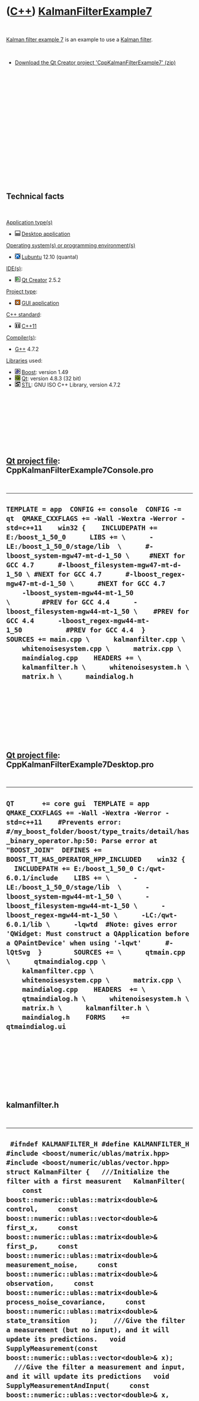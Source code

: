 



 

 

 

 

 

([C++](Cpp.htm)) [KalmanFilterExample7](CppKalmanFilterExample7.htm)
====================================================================

 

[Kalman filter example 7](CppKalmanFilterExample7.htm) is an example to
use a [Kalman filter](CppKalmanFilter.htm).

 

-   [Download the Qt Creator project
    'CppKalmanFilterExample7' (zip)](CppKalmanFilterExample7.zip)

 

 

 

 

 

 

 

 

 

 

Technical facts
---------------

 

[Application type(s)](CppApplication.htm)

-   ![Desktop](PicDesktop.png) [Desktop
    application](CppDesktopApplication.htm)

[Operating system(s) or programming environment(s)](CppOs.htm)

-   ![Lubuntu](PicLubuntu.png) [Lubuntu](CppLubuntu.htm) 12.10 (quantal)

[IDE(s)](CppIde.htm):

-   ![Qt Creator](PicQtCreator.png) [Qt Creator](CppQtCreator.htm) 2.5.2

[Project type](CppQtProjectType.htm):

-   ![GUI](PicGui.png) [GUI application](CppGuiApplication.htm)

[C++ standard](CppStandard.htm):

-   ![C++11](PicCpp11.png) [C++11](Cpp11.htm)

[Compiler(s)](CppCompiler.htm):

-   [G++](CppGpp.htm) 4.7.2

[Libraries](CppLibrary.htm) used:

-   ![Boost](PicBoost.png) [Boost](CppBoost.htm): version 1.49
-   ![Qt](PicQt.png) [Qt](CppQt.htm): version 4.8.3 (32 bit)
-   ![STL](PicStl.png) [STL](CppStl.htm): GNU ISO C++ Library, version
    4.7.2

 

 

 

 

 

[Qt project file](CppQtProjectFile.htm): CppKalmanFilterExample7Console.pro
---------------------------------------------------------------------------

 

  -------------------------------------------------------------------------------------------------------------------------------------------------------------------------------------------------------------------------------------------------------------------------------------------------------------------------------------------------------------------------------------------------------------------------------------------------------------------------------------------------------------------------------------------------------------------------------------------------------------------------------------------------------------------------------------------------------------------------------------------------------------------------------------------------------------------
  ` TEMPLATE = app  CONFIG += console  CONFIG -= qt  QMAKE_CXXFLAGS += -Wall -Wextra -Werror -std=c++11    win32 {    INCLUDEPATH += E:/boost_1_50_0      LIBS += \      -LE:/boost_1_50_0/stage/lib  \      #-lboost_system-mgw47-mt-d-1_50 \     #NEXT for GCC 4.7      #-lboost_filesystem-mgw47-mt-d-1_50 \ #NEXT for GCC 4.7      #-lboost_regex-mgw47-mt-d-1_50 \      #NEXT for GCC 4.7      -lboost_system-mgw44-mt-1_50 \        #PREV for GCC 4.4      -lboost_filesystem-mgw44-mt-1_50 \    #PREV for GCC 4.4      -lboost_regex-mgw44-mt-1_50           #PREV for GCC 4.4  }      SOURCES += main.cpp \      kalmanfilter.cpp \      whitenoisesystem.cpp \      matrix.cpp \      maindialog.cpp    HEADERS += \      kalmanfilter.h \      whitenoisesystem.h \      matrix.h \      maindialog.h   `
  -------------------------------------------------------------------------------------------------------------------------------------------------------------------------------------------------------------------------------------------------------------------------------------------------------------------------------------------------------------------------------------------------------------------------------------------------------------------------------------------------------------------------------------------------------------------------------------------------------------------------------------------------------------------------------------------------------------------------------------------------------------------------------------------------------------------

 

 

 

 

 

[Qt project file](CppQtProjectFile.htm): CppKalmanFilterExample7Desktop.pro
---------------------------------------------------------------------------

 

  -----------------------------------------------------------------------------------------------------------------------------------------------------------------------------------------------------------------------------------------------------------------------------------------------------------------------------------------------------------------------------------------------------------------------------------------------------------------------------------------------------------------------------------------------------------------------------------------------------------------------------------------------------------------------------------------------------------------------------------------------------------------------------------------------------------------------------------------------------------------------------------------------------------------------------------------------------------------------------------
  ` QT       += core gui  TEMPLATE = app  QMAKE_CXXFLAGS += -Wall -Wextra -Werror -std=c++11    #Prevents error:  #/my_boost_folder/boost/type_traits/detail/has_binary_operator.hp:50: Parse error at "BOOST_JOIN"  DEFINES += BOOST_TT_HAS_OPERATOR_HPP_INCLUDED    win32 {    INCLUDEPATH += E:/boost_1_50_0 C:/qwt-6.0.1/include    LIBS += \      -LE:/boost_1_50_0/stage/lib  \      -lboost_system-mgw44-mt-1_50 \      -lboost_filesystem-mgw44-mt-1_50 \      -lboost_regex-mgw44-mt-1_50 \      -LC:/qwt-6.0.1/lib \      -lqwtd  #Note: gives error 'QWidget: Must construct a QApplication before a QPaintDevice' when using '-lqwt'      #-lQtSvg  }        SOURCES += \      qtmain.cpp \      qtmaindialog.cpp \      kalmanfilter.cpp \      whitenoisesystem.cpp \      matrix.cpp \      maindialog.cpp    HEADERS  += \      qtmaindialog.h \      whitenoisesystem.h \      matrix.h \      kalmanfilter.h \      maindialog.h    FORMS    += qtmaindialog.ui `
  -----------------------------------------------------------------------------------------------------------------------------------------------------------------------------------------------------------------------------------------------------------------------------------------------------------------------------------------------------------------------------------------------------------------------------------------------------------------------------------------------------------------------------------------------------------------------------------------------------------------------------------------------------------------------------------------------------------------------------------------------------------------------------------------------------------------------------------------------------------------------------------------------------------------------------------------------------------------------------------

 

 

 

 

 

kalmanfilter.h
--------------

 

  -------------------------------------------------------------------------------------------------------------------------------------------------------------------------------------------------------------------------------------------------------------------------------------------------------------------------------------------------------------------------------------------------------------------------------------------------------------------------------------------------------------------------------------------------------------------------------------------------------------------------------------------------------------------------------------------------------------------------------------------------------------------------------------------------------------------------------------------------------------------------------------------------------------------------------------------------------------------------------------------------------------------------------------------------------------------------------------------------------------------------------------------------------------------------------------------------------------------------------------------------------------------------------------------------------------------------------------------------------------------------------------------------------------------------------------------------------------------------------------------------------------------------------------------------------------------------------------------------------------------------------------------------------------------------------------------------------------------------------------------------------------------------------------------------------------------------------------------------------------------------------------------------------------------------------------------------------------------------------------------------------------------------------------------------------------------------------------------------------------------------------------------------
  ` #ifndef KALMANFILTER_H #define KALMANFILTER_H  #include <boost/numeric/ublas/matrix.hpp> #include <boost/numeric/ublas/vector.hpp>  struct KalmanFilter {   ///Initialize the filter with a first measurent   KalmanFilter(     const boost::numeric::ublas::matrix<double>& control,     const boost::numeric::ublas::vector<double>& first_x,     const boost::numeric::ublas::matrix<double>& first_p,     const boost::numeric::ublas::matrix<double>& measurement_noise,     const boost::numeric::ublas::matrix<double>& observation,     const boost::numeric::ublas::matrix<double>& process_noise_covariance,     const boost::numeric::ublas::matrix<double>& state_transition     );    ///Give the filter a measurement (but no input), and it will update its predictions.   void SupplyMeasurement(const boost::numeric::ublas::vector<double>& x);    ///Give the filter a measurement and input, and it will update its predictions   void SupplyMeasurementAndInput(     const boost::numeric::ublas::vector<double>& x,     const boost::numeric::ublas::vector<double>& input);    ///Let the filter predict   const boost::numeric::ublas::vector<double>& Predict() const { return m_x; }    ///Let the filter predict   const boost::numeric::ublas::matrix<double>& PredictCovariance() const { return m_p; }    private:   //B: control matrix: the effect of inputs on the current states   const boost::numeric::ublas::matrix<double> m_control;    //R: Estimated measurement noise: How to estimate this?   const boost::numeric::ublas::matrix<double> m_measurement_noise;    //H   const boost::numeric::ublas::matrix<double> m_observation;    ///The (current prediction of the) covariance   boost::numeric::ublas::matrix<double> m_p;    //Q: Process noise covariance: How to estimate this?   const boost::numeric::ublas::matrix<double> m_process_noise_covariance;    //F: state transition matrix   const boost::numeric::ublas::matrix<double> m_state_transition;    ///The (current prediction of the) measurement   boost::numeric::ublas::vector<double> m_x;  };  #endif // KALMANFILTER_H`
  -------------------------------------------------------------------------------------------------------------------------------------------------------------------------------------------------------------------------------------------------------------------------------------------------------------------------------------------------------------------------------------------------------------------------------------------------------------------------------------------------------------------------------------------------------------------------------------------------------------------------------------------------------------------------------------------------------------------------------------------------------------------------------------------------------------------------------------------------------------------------------------------------------------------------------------------------------------------------------------------------------------------------------------------------------------------------------------------------------------------------------------------------------------------------------------------------------------------------------------------------------------------------------------------------------------------------------------------------------------------------------------------------------------------------------------------------------------------------------------------------------------------------------------------------------------------------------------------------------------------------------------------------------------------------------------------------------------------------------------------------------------------------------------------------------------------------------------------------------------------------------------------------------------------------------------------------------------------------------------------------------------------------------------------------------------------------------------------------------------------------------------------------

 

 

 

 

 

kalmanfilter.cpp
----------------

 

  -------------------------------------------------------------------------------------------------------------------------------------------------------------------------------------------------------------------------------------------------------------------------------------------------------------------------------------------------------------------------------------------------------------------------------------------------------------------------------------------------------------------------------------------------------------------------------------------------------------------------------------------------------------------------------------------------------------------------------------------------------------------------------------------------------------------------------------------------------------------------------------------------------------------------------------------------------------------------------------------------------------------------------------------------------------------------------------------------------------------------------------------------------------------------------------------------------------------------------------------------------------------------------------------------------------------------------------------------------------------------------------------------------------------------------------------------------------------------------------------------------------------------------------------------------------------------------------------------------------------------------------------------------------------------------------------------------------------------------------------------------------------------------------------------------------------------------------------------------------------------------------------------------------------------------------------------------------------------------------------------------------------------------------------------------------------------------------------------------------------------------------------------------------------------------------------------------------------------------------------------------------------------------------------------------------------------------------------------------------------------------------------------------------------------------------------------------------------------------------------------------------------------------------------------------------------------------------------------------------------------------------------------------------------------------------------------------------------------------------------------------------------------------------------------------------------------------------------------------------------------------------------------------------------------------------------------------------------------------------------------------------------------------------------------------------------------------------------------------------------------------------------------------------------------------------------------------------------------------------------------------------------------------------------------------------------------------------------------------------------------------------------------------------------------------------------------------------------------------------------------------------------------------------------------------------------------------------------------------------------------------------------------------------------------------------------------------------------------------------------------------------------------------------------------------------------------------------------------------------------------------------------------------------------------------------------------------------------------------------------------------------------------------------------------------------
  ` #ifdef _WIN32 #undef __STRICT_ANSI__ #endif  #include "kalmanfilter.h" #include "matrix.h"  KalmanFilter::KalmanFilter(   const boost::numeric::ublas::matrix<double>& control,   const boost::numeric::ublas::vector<double>& first_x,   const boost::numeric::ublas::matrix<double>& first_p,   const boost::numeric::ublas::matrix<double>& measurement_noise,   const boost::numeric::ublas::matrix<double>& observation,   const boost::numeric::ublas::matrix<double>& process_noise_covariance,   const boost::numeric::ublas::matrix<double>& state_transition)   : m_control(control),     m_measurement_noise(measurement_noise),     m_observation(observation),     m_p(first_p),     m_process_noise_covariance(process_noise_covariance),     m_state_transition(state_transition),     m_x(first_x) {   #ifndef NDEBUG   //Check for correct dimensionality   const auto sz = m_x.size();   assert(m_control.size1() == sz);   assert(m_control.size2() == sz);   assert(m_measurement_noise.size1() == sz);   assert(m_measurement_noise.size2() == sz);   assert(m_observation.size1() == sz);   assert(m_observation.size2() == sz);   assert(m_p.size1() == sz);   assert(m_p.size2() == sz);   assert(m_process_noise_covariance.size1() == sz);   assert(m_process_noise_covariance.size2() == sz);   assert(m_state_transition.size1() == sz);   assert(m_state_transition.size2() == sz);   assert(m_x.size() == sz);   #endif }  void KalmanFilter::SupplyMeasurement(   const boost::numeric::ublas::vector<double>& x) {   const boost::numeric::ublas::vector<double> input     = boost::numeric::ublas::vector<double>(x.size(),0.0);   return SupplyMeasurementAndInput(x,input); }  void KalmanFilter::SupplyMeasurementAndInput(   const boost::numeric::ublas::vector<double>& x,   const boost::numeric::ublas::vector<double>& input) {   using boost::numeric::ublas::identity_matrix;   using boost::numeric::ublas::matrix;   using boost::numeric::ublas::prod;   using boost::numeric::ublas::trans;   using boost::numeric::ublas::vector;   ///Debug statements to keep code below clean   /// 2/7) Covariance prediction   assert(m_state_transition.size2() == m_p.size1());   assert( prod(m_state_transition,m_p).size2()     ==  trans(m_state_transition).size1() );   assert(matrix<double>(prod(       matrix<double>(prod(m_state_transition,m_p)),       trans(m_state_transition))).size1()     == m_process_noise_covariance.size1());   assert(matrix<double>(prod(       matrix<double>(prod(m_state_transition,m_p)),       trans(m_state_transition))).size2()     == m_process_noise_covariance.size2());    /// 1/7) State prediction   const vector<double> x_current     = prod(m_state_transition,m_x)     + prod(m_control,input);   /// 2/7) Covariance prediction   const matrix<double> p_current     = matrix<double>(       prod(         matrix<double>(prod(m_state_transition,m_p)),         trans(m_state_transition)       )     )     + m_process_noise_covariance;   /// 3/7) Innovation (y with a squiggle above it)   const vector<double> z_measured = x; //x has noise itn it   const vector<double> innovation = z_measured - prod(m_observation,x_current);   /// 4/7) Innovation covariance (S)   const matrix<double> innovation_covariance     = matrix<double>(prod(           matrix<double>(prod(m_observation,p_current)),           trans(m_observation)         ))     + m_measurement_noise;   /// 5/7) Kalman gain (K)   const matrix<double> kalman_gain     = prod(         matrix<double>(         prod(           p_current,           trans(m_observation)         )),         Matrix::Inverse(innovation_covariance)       );   /// 6/7) Update state prediction   m_x = x_current + prod(kalman_gain,innovation);   /// 7/7) Update covariance prediction   const identity_matrix<double> my_identity_matrix(kalman_gain.size1());   m_p = prod(     my_identity_matrix       - matrix<double>(prod(kalman_gain,m_observation)),     p_current   ); }`
  -------------------------------------------------------------------------------------------------------------------------------------------------------------------------------------------------------------------------------------------------------------------------------------------------------------------------------------------------------------------------------------------------------------------------------------------------------------------------------------------------------------------------------------------------------------------------------------------------------------------------------------------------------------------------------------------------------------------------------------------------------------------------------------------------------------------------------------------------------------------------------------------------------------------------------------------------------------------------------------------------------------------------------------------------------------------------------------------------------------------------------------------------------------------------------------------------------------------------------------------------------------------------------------------------------------------------------------------------------------------------------------------------------------------------------------------------------------------------------------------------------------------------------------------------------------------------------------------------------------------------------------------------------------------------------------------------------------------------------------------------------------------------------------------------------------------------------------------------------------------------------------------------------------------------------------------------------------------------------------------------------------------------------------------------------------------------------------------------------------------------------------------------------------------------------------------------------------------------------------------------------------------------------------------------------------------------------------------------------------------------------------------------------------------------------------------------------------------------------------------------------------------------------------------------------------------------------------------------------------------------------------------------------------------------------------------------------------------------------------------------------------------------------------------------------------------------------------------------------------------------------------------------------------------------------------------------------------------------------------------------------------------------------------------------------------------------------------------------------------------------------------------------------------------------------------------------------------------------------------------------------------------------------------------------------------------------------------------------------------------------------------------------------------------------------------------------------------------------------------------------------------------------------------------------------------------------------------------------------------------------------------------------------------------------------------------------------------------------------------------------------------------------------------------------------------------------------------------------------------------------------------------------------------------------------------------------------------------------------------------------------------------------------------------------------------

 

 

 

 

 

main.cpp
--------

 

  --------------------------------------------------------------------------------------------------------------------------------------------------------------------------------------------------------------------------------------------------------------------------------------------------------------------------------------------------------------------------------------------------------------------------------------------------------------------------------------------------------------------------------------------------------------------------------------------------------------------------------------------------------------------------------------------------------------------------------------------------------------------------------------------------------------------------------------------------------------------------------------------------------------------------------------------------------------------------------------------------------------------------------------------------------------------------------------------------------------------------------------------------------------------------------------------------------------------------------------------------------------------------------------------------------------------------------------------------------------------------------------------------------------------------------------------------------------------------------------------------------------------------------------------------------------------------------------------------------------------------------------------------------------------------------------------------------------------------------------------------------------------------------------------------------------------------------------------------------------------------------------------------------------------------------------------------------------------------------------------------------------------------------------------------------------------------------------------------------------------------------------------------------------------------------------------------------------------------------------------------------------------------------------------------------------------------------------------------------------------------------------------------------------------------------------------------------------------------------------------------------------------------------------------------------------------------------------------------------------------------------------------------------------------------------------------------------------------------------------------------------------------------------------------------------------------------------------------------------------------------------------------------------------------------------------------------------------------------------------------------------------------------------------------------------------------------------------------------------------------------------------------------------------------------------------------------------------------------------------------------------------------------------------------------------------------------------------------------------------------------------------------------------------------------------------------------------------------------------------------------------------------------------------------------------------------------------------------------------------------------------------------------------------------------------------------------------------------------------------------------------------------------------------------------------------------------------------------------------------------------------------------------------------------------------------------------------------------------------------------------------------------------------------------------------------------------------------------------------------------------------------------------------------------------------------------------------------------------------------------------------------------------------------------------------------------------------------------------------------------------------------------------------------------------------------------------------------------------------------------------------------------------------------
  ` #ifdef _WIN32 #undef __STRICT_ANSI__ #endif  ///Kalman filter example ///Adapted from merge from www.adrianboeing.com and http://greg.czerniak.info/guides/kalman1 ///following /// * Simon, Dan. Kalman Filtering. Embedded Systems Programming. June 2001.  #include <iostream> #include "maindialog.h" #include "matrix.h"  ///Context: ///A car that has a constant acceleration that has its position determined by GPS ///The car its speedometer is not used (as observation(1,1) is equal to 0.0), ///  and gives junk values (as x_real_noise(1) is equal to 10000000.0) int main() {   const double t = 0.1;   const double acceleration = 1.0;    //The real state vector   //[ position ]   //[ velocity ]   const boost::numeric::ublas::vector<double> init_x_real = Matrix::CreateVector( { 0.0, 0.0 } );    //Real measurement noise   //[ standard deviation of noise in position ]   [ standard deviation of noise in GPS                       ]   //[ standard deviation of noise in velocity ] = [ standard deviation of noise in defect/unused speedometer ]   const boost::numeric::ublas::vector<double> x_real_measurement_noise = Matrix::CreateVector( { 10.0, 10000000.0 } );    //Guess of the state matrix   //Position and velocity guess is way off on purpose   //[ position ]   //[ velocity ]   const boost::numeric::ublas::vector<double> x_first_guess = Matrix::CreateVector( { 100.0, 10.0 } );    //Guess of the covariances   //[ 1.0   0.0 ]   //[ 0.0   1.0 ]   const boost::numeric::ublas::matrix<double> p_first_guess = Matrix::CreateMatrix(2,2, { 1.0, 0.0, 0.0, 1.0 } );    //Effect of inputs on state   //Input = gas pedal, which gives acceleration 'a'   //[ 1.0   0.5 * t * t ]   [teleportation (not used)                 x = 0.5 * a * t * t ]   //[ 0.0   t           ] = [no effect of teleportation on velocity   v = a * t           ]   const boost::numeric::ublas::matrix<double> control = Matrix::CreateMatrix(2,2, { 1.0, 0.0, 0.5 * t * t, t } );    //Estimated measurement noise   //[ 10.0          0.0 ]   [ Estimated noise in GPS   ?                                                     ]   //[  0.0   10000000.0 ] = [ ?                        Estimated noise in speedometer (absent in this setup) ]   const boost::numeric::ublas::matrix<double> measurement_noise = Matrix::CreateMatrix(2,2, { 10.0, 0.0, 0.0, 10000000.0 } );    //Observational matrix   //[ 1.0   0.0 ]   [GPS measurement   ?                                         ]   //[ 0.0   0.0 ] = [?                 Speedometer (absent/unused in this setup) ]   const boost::numeric::ublas::matrix<double> observation = Matrix::CreateMatrix(2,2, { 1.0, 0.0, 0.0, 0.0 } );    //Real process noise   //[ 0.001 ]   [ noise in position ]   //[ 0.001 ] = [ noise in velocity ]   const boost::numeric::ublas::vector<double> real_process_noise = Matrix::CreateVector( {0.01,0.01} );    //Estimated process noise covariance   //[ 0.01   0.01 ]   //[ 0.01   0.01 ]   const boost::numeric::ublas::matrix<double> process_noise = Matrix::CreateMatrix(2,2,{0.01,0.01,0.01,0.01});    //State transition matrix, the effect of the current state on the next   //[ 1.0     t ]   [ position keeps its value             a velocity changes the position ]   //[ 0.0   1.0 ] = [ position has no effect on velocity   a velocity keeps its value      ]   const boost::numeric::ublas::matrix<double> state_transition = Matrix::CreateMatrix(2,2,{1.0,0.0,t,1.0});    const int time = 250;   const MainDialog d(     time,     acceleration,     control,     measurement_noise,     observation,     p_first_guess,     process_noise,     state_transition,     init_x_real,     real_process_noise,     x_first_guess,     x_real_measurement_noise);    //Display header   {     const boost::numeric::ublas::vector<std::string> header = d.GetHeader();     const std::size_t sz = header.size();     for (std::size_t i=0; i!=sz; ++i)     {       std::cout << header(i);       if (i != sz - 1) std::cout << ",";     }     std::cout << '\n';   }   //Display data   {     const boost::numeric::ublas::matrix<double>& data = d.GetData();     const std::size_t n_cols = 6;     assert(n_cols == d.GetHeader().size());     for (int row=0; row!=time; ++row)     {       for (std::size_t col=0; col!=n_cols; ++col)       {         std::cout << data(row,col);         if (col != 5) std::cout << ",";       }       std::cout << '\n';     }   } }`
  --------------------------------------------------------------------------------------------------------------------------------------------------------------------------------------------------------------------------------------------------------------------------------------------------------------------------------------------------------------------------------------------------------------------------------------------------------------------------------------------------------------------------------------------------------------------------------------------------------------------------------------------------------------------------------------------------------------------------------------------------------------------------------------------------------------------------------------------------------------------------------------------------------------------------------------------------------------------------------------------------------------------------------------------------------------------------------------------------------------------------------------------------------------------------------------------------------------------------------------------------------------------------------------------------------------------------------------------------------------------------------------------------------------------------------------------------------------------------------------------------------------------------------------------------------------------------------------------------------------------------------------------------------------------------------------------------------------------------------------------------------------------------------------------------------------------------------------------------------------------------------------------------------------------------------------------------------------------------------------------------------------------------------------------------------------------------------------------------------------------------------------------------------------------------------------------------------------------------------------------------------------------------------------------------------------------------------------------------------------------------------------------------------------------------------------------------------------------------------------------------------------------------------------------------------------------------------------------------------------------------------------------------------------------------------------------------------------------------------------------------------------------------------------------------------------------------------------------------------------------------------------------------------------------------------------------------------------------------------------------------------------------------------------------------------------------------------------------------------------------------------------------------------------------------------------------------------------------------------------------------------------------------------------------------------------------------------------------------------------------------------------------------------------------------------------------------------------------------------------------------------------------------------------------------------------------------------------------------------------------------------------------------------------------------------------------------------------------------------------------------------------------------------------------------------------------------------------------------------------------------------------------------------------------------------------------------------------------------------------------------------------------------------------------------------------------------------------------------------------------------------------------------------------------------------------------------------------------------------------------------------------------------------------------------------------------------------------------------------------------------------------------------------------------------------------------------------------------------------------------------------------------------------------

 

 

 

 

 

maindialog.h
------------

 

  ----------------------------------------------------------------------------------------------------------------------------------------------------------------------------------------------------------------------------------------------------------------------------------------------------------------------------------------------------------------------------------------------------------------------------------------------------------------------------------------------------------------------------------------------------------------------------------------------------------------------------------------------------------------------------------------------------------------------------------------------------------------------------------------------------------------------------------------------------------------------------------------------------------------------------------------------------------------------------------------------------------------------------------------------------------------------------------------------------------------------------------------------------------------------------------------------------------------------------------------------------------------------------------------------------------------------------------------------------------------------------------------------------------------------------------------------------------------------------------------------------------------------------------------------------------------------------------------------------------------------------------------------------------------------------------------------------------------------------------------------------------------------------------------------------------------------------------------------------------------------------------------------------------------------------------------------------------------------------------------------------------------------------------------------------------------------------------------------------------------------------------------------------------------------------------------------------------------------------------------------------------------------------------------------------------------------------------------------------------------------------------------------------------------------------------------------------------------------------------------------------------------------------------------------------------------------------------------------------------------------------------------------------------------------------------------------------------------------------------------------------------------------------------------------------------------------------------------------------------------------------------------------------------------------------------------------------------------------------------------------------------------------------------------------------------------------------------------------------------------------------------------------------------------------------------------------------
  ` #ifndef MAINDIALOG_H  #define MAINDIALOG_H    #include <boost/numeric/ublas/matrix.hpp>  #include <boost/numeric/ublas/vector.hpp>    struct MainDialog  {    MainDialog(      const int time,      const double acceleration,      const boost::numeric::ublas::matrix<double>& control,      const boost::numeric::ublas::matrix<double>& measurement_noise,      const boost::numeric::ublas::matrix<double>& observation,      const boost::numeric::ublas::matrix<double>& p_first_guess,      const boost::numeric::ublas::matrix<double>& process_noise,      const boost::numeric::ublas::matrix<double>& state_transition,      const boost::numeric::ublas::vector<double>& init_x_real,      const boost::numeric::ublas::vector<double>& real_process_noise,      const boost::numeric::ublas::vector<double>& x_first_guess,      const boost::numeric::ublas::vector<double>& x_real_measurement_noise);        ///Obtain the simulation data    const boost::numeric::ublas::matrix<double>& GetData() const { return m_data; }      ///Obtain the header text    static const boost::numeric::ublas::vector<std::string> GetHeader();      private:      ///The simulation data    const boost::numeric::ublas::matrix<double> m_data;      //Real initial state    const boost::numeric::ublas::vector<double> m_init_x_real;      //Real measurement noise    const boost::numeric::ublas::vector<double> m_x_real_measurement_noise;      //Guess of the state matrix    const boost::numeric::ublas::vector<double> m_x_first_guess;      //Guess of the covariances    const boost::numeric::ublas::matrix<double> m_p_first_guess;      //Effect of inputs on state    const boost::numeric::ublas::matrix<double> m_control;      //Estimated measurement noise    const boost::numeric::ublas::matrix<double> m_measurement_noise;      //Observational matrix    const boost::numeric::ublas::matrix<double> m_observation;      //Real process noise    const boost::numeric::ublas::vector<double> m_real_process_noise;      //Estimated process noise covariance    const boost::numeric::ublas::matrix<double> m_process_noise;      //State transition matrix, the effect of the current state on the next    const boost::numeric::ublas::matrix<double> m_state_transition;        ///Create the simulation data    static const boost::numeric::ublas::matrix<double> CreateData(      const int time,      const double acceleration,      const boost::numeric::ublas::matrix<double>& control,      const boost::numeric::ublas::matrix<double>& measurement_noise,      const boost::numeric::ublas::matrix<double>& observation,      const boost::numeric::ublas::matrix<double>& p_first_guess,      const boost::numeric::ublas::matrix<double>& process_noise,      const boost::numeric::ublas::matrix<double>& state_transition,      const boost::numeric::ublas::vector<double>& init_x_real,      const boost::numeric::ublas::vector<double>& real_process_noise,      const boost::numeric::ublas::vector<double>& x_first_guess,      const boost::numeric::ublas::vector<double>& x_real_measurement_noise);  };    #endif // MAINDIALOG_H `
  ----------------------------------------------------------------------------------------------------------------------------------------------------------------------------------------------------------------------------------------------------------------------------------------------------------------------------------------------------------------------------------------------------------------------------------------------------------------------------------------------------------------------------------------------------------------------------------------------------------------------------------------------------------------------------------------------------------------------------------------------------------------------------------------------------------------------------------------------------------------------------------------------------------------------------------------------------------------------------------------------------------------------------------------------------------------------------------------------------------------------------------------------------------------------------------------------------------------------------------------------------------------------------------------------------------------------------------------------------------------------------------------------------------------------------------------------------------------------------------------------------------------------------------------------------------------------------------------------------------------------------------------------------------------------------------------------------------------------------------------------------------------------------------------------------------------------------------------------------------------------------------------------------------------------------------------------------------------------------------------------------------------------------------------------------------------------------------------------------------------------------------------------------------------------------------------------------------------------------------------------------------------------------------------------------------------------------------------------------------------------------------------------------------------------------------------------------------------------------------------------------------------------------------------------------------------------------------------------------------------------------------------------------------------------------------------------------------------------------------------------------------------------------------------------------------------------------------------------------------------------------------------------------------------------------------------------------------------------------------------------------------------------------------------------------------------------------------------------------------------------------------------------------------------------------------------------------

 

 

 

 

 

maindialog.cpp
--------------

 

  -----------------------------------------------------------------------------------------------------------------------------------------------------------------------------------------------------------------------------------------------------------------------------------------------------------------------------------------------------------------------------------------------------------------------------------------------------------------------------------------------------------------------------------------------------------------------------------------------------------------------------------------------------------------------------------------------------------------------------------------------------------------------------------------------------------------------------------------------------------------------------------------------------------------------------------------------------------------------------------------------------------------------------------------------------------------------------------------------------------------------------------------------------------------------------------------------------------------------------------------------------------------------------------------------------------------------------------------------------------------------------------------------------------------------------------------------------------------------------------------------------------------------------------------------------------------------------------------------------------------------------------------------------------------------------------------------------------------------------------------------------------------------------------------------------------------------------------------------------------------------------------------------------------------------------------------------------------------------------------------------------------------------------------------------------------------------------------------------------------------------------------------------------------------------------------------------------------------------------------------------------------------------------------------------------------------------------------------------------------------------------------------------------------------------------------------------------------------------------------------------------------------------------------------------------------------------------------------------------------------------------------------------------------------------------------------------------------------------------------------------------------------------------------------------------------------------------------------------------------------------------------------------------------------------------------------------------------------------------------------------------------------------------------------------------------------------------------------------------------------------------------------------------------------------------------------------------------------------------------------------------------------------------------------------------------------------------------------------------------------------------------------------------------------------------------------------------------------------------------------------------------------------------------------------------------------------------------------------------------------------------------------------------------------------------------------------------------------------------------------------------------------------------------------------------------------------------------------------------------------------------------------------------------------------------------------------------------------------------------------------------------------------------------------------------------
  ` #ifdef _WIN32  #undef __STRICT_ANSI__  #endif    #include "maindialog.h"    #include <vector>  #include <boost/numeric/ublas/io.hpp>  #include <boost/numeric/ublas/matrix.hpp>  #include "kalmanfilter.h"  #include "matrix.h"  #include "whitenoisesystem.h"    MainDialog::MainDialog(    const int time,    const double acceleration,    const boost::numeric::ublas::matrix<double>& control,    const boost::numeric::ublas::matrix<double>& measurement_noise,    const boost::numeric::ublas::matrix<double>& observation,    const boost::numeric::ublas::matrix<double>& p_first_guess,    const boost::numeric::ublas::matrix<double>& process_noise,    const boost::numeric::ublas::matrix<double>& state_transition,    const boost::numeric::ublas::vector<double>& init_x_real,    const boost::numeric::ublas::vector<double>& real_process_noise,    const boost::numeric::ublas::vector<double>& x_first_guess,    const boost::numeric::ublas::vector<double>& x_real_measurement_noise)    : m_data(      CreateData(        time,        acceleration,        control,        measurement_noise,        observation,        p_first_guess,        process_noise,        state_transition,        init_x_real,        real_process_noise,        x_first_guess,        x_real_measurement_noise        )      )  {        }    const boost::numeric::ublas::matrix<double> MainDialog::CreateData(    const int time,    const double acceleration,    const boost::numeric::ublas::matrix<double>& control,    const boost::numeric::ublas::matrix<double>& measurement_noise,    const boost::numeric::ublas::matrix<double>& observation,    const boost::numeric::ublas::matrix<double>& p_first_guess,    const boost::numeric::ublas::matrix<double>& process_noise,    const boost::numeric::ublas::matrix<double>& state_transition,    const boost::numeric::ublas::vector<double>& init_x_real,    const boost::numeric::ublas::vector<double>& real_process_noise,    const boost::numeric::ublas::vector<double>& x_first_guess,    const boost::numeric::ublas::vector<double>& x_real_measurement_noise)    {    Matrix::Test();      using boost::numeric::ublas::matrix;    using boost::numeric::ublas::vector;      //The resulting matrix, has time rows and 6 columns    matrix<double> data(time,6);    assert(time == static_cast<int>(data.size1()));    assert(data.size2() == 6);    assert(GetHeader().size() == data.size2());      WhiteNoiseSystem s(control,init_x_real,x_real_measurement_noise,real_process_noise,state_transition);      KalmanFilter k(control,x_first_guess,p_first_guess,measurement_noise,observation,process_noise,state_transition);      //std::cout << "x_real,x_measured,x_Kalman,v_real,v_measured,v_Kalman\n";    for (int i=0;i!=time;++i)    {      //A constant push the gas pedal, which results in a constant acceleration      const vector<double> input = Matrix::CreateVector( { 0.0, acceleration } );      //Update reality, that is, let the real system (i.e. reality) go to its next state      s.GoToNextState(input);      //Perform a noisy measurement      const vector<double> z_measured = s.Measure();      //Pass this measurement to the filter      k.SupplyMeasurementAndInput(z_measured,input);      //Display what the filter predicts      const vector<double> x_est_last = k.Predict();        assert(i < static_cast<int>(data.size1()));      assert(5 < data.size2());      data(i,0) = s.PeekAtRealState()(0);      data(i,1) = z_measured(0);      data(i,2) = x_est_last(0);      data(i,3) = s.PeekAtRealState()(1);      data(i,4) = z_measured(1);      data(i,5) = x_est_last(1);    }    return data;  }    const boost::numeric::ublas::vector<std::string> MainDialog::GetHeader()  {    boost::numeric::ublas::vector<std::string> v(6);    assert(5 < v.size());    v(0) = "x_real";    v(1) = "x_measured";    v(2) = "x_Kalman";    v(3) = "v_real";    v(4) = "v_measured";    v(5) = "v_Kalman";    return v;  } `
  -----------------------------------------------------------------------------------------------------------------------------------------------------------------------------------------------------------------------------------------------------------------------------------------------------------------------------------------------------------------------------------------------------------------------------------------------------------------------------------------------------------------------------------------------------------------------------------------------------------------------------------------------------------------------------------------------------------------------------------------------------------------------------------------------------------------------------------------------------------------------------------------------------------------------------------------------------------------------------------------------------------------------------------------------------------------------------------------------------------------------------------------------------------------------------------------------------------------------------------------------------------------------------------------------------------------------------------------------------------------------------------------------------------------------------------------------------------------------------------------------------------------------------------------------------------------------------------------------------------------------------------------------------------------------------------------------------------------------------------------------------------------------------------------------------------------------------------------------------------------------------------------------------------------------------------------------------------------------------------------------------------------------------------------------------------------------------------------------------------------------------------------------------------------------------------------------------------------------------------------------------------------------------------------------------------------------------------------------------------------------------------------------------------------------------------------------------------------------------------------------------------------------------------------------------------------------------------------------------------------------------------------------------------------------------------------------------------------------------------------------------------------------------------------------------------------------------------------------------------------------------------------------------------------------------------------------------------------------------------------------------------------------------------------------------------------------------------------------------------------------------------------------------------------------------------------------------------------------------------------------------------------------------------------------------------------------------------------------------------------------------------------------------------------------------------------------------------------------------------------------------------------------------------------------------------------------------------------------------------------------------------------------------------------------------------------------------------------------------------------------------------------------------------------------------------------------------------------------------------------------------------------------------------------------------------------------------------------------------------------------------------------------------------------------------------

 

 

 

 

 

matrix.h
--------

 

  ------------------------------------------------------------------------------------------------------------------------------------------------------------------------------------------------------------------------------------------------------------------------------------------------------------------------------------------------------------------------------------------------------------------------------------------------------------------------------------------------------------------------------------------------------------------------------------------------------------------------------------------------------------------------------------------------------------------------------------------------------------------------------------------------------------------------------------------------------------------------------------------------------------
  ` #ifndef MATRIX_H  #define MATRIX_H    #include <boost/numeric/ublas/matrix.hpp>  #include <boost/numeric/ublas/vector.hpp>    ///Helper class for matrix operations  struct Matrix  {    ///Create a n_rows x n_cols sized matrix from a std::vector,    ///used for easy initialization    static const boost::numeric::ublas::matrix<double> CreateMatrix(      const std::size_t n_rows,      const std::size_t n_cols,      const std::vector<double>& v);        ///Create a uBLAS vector from a std::vector,    ///used for easy initialization    static const boost::numeric::ublas::vector<double> CreateVector(const std::vector<double>& v);      ///Calculate the inverse of a matrix    static const boost::numeric::ublas::matrix<double> Inverse(      const boost::numeric::ublas::matrix<double>& m);      ///Test these functions    static void Test();    };    #endif // MATRIX_H `
  ------------------------------------------------------------------------------------------------------------------------------------------------------------------------------------------------------------------------------------------------------------------------------------------------------------------------------------------------------------------------------------------------------------------------------------------------------------------------------------------------------------------------------------------------------------------------------------------------------------------------------------------------------------------------------------------------------------------------------------------------------------------------------------------------------------------------------------------------------------------------------------------------------------

 

 

 

 

 

matrix.cpp
----------

 

  ------------------------------------------------------------------------------------------------------------------------------------------------------------------------------------------------------------------------------------------------------------------------------------------------------------------------------------------------------------------------------------------------------------------------------------------------------------------------------------------------------------------------------------------------------------------------------------------------------------------------------------------------------------------------------------------------------------------------------------------------------------------------------------------------------------------------------------------------------------------------------------------------------------------------------------------------------------------------------------------------------------------------------------------------------------------------------------------------------------------------------------------------------------------------------------------------------------------------------------------------------------------------------------------------------------------------------------------------------------------------------------------------------------------------------------------------------------------------------------------------------------------------------------------------------------------------------------------------------------------------------------------------------------------------------------------------------------------------------------------------------------------------------------------------------------------------------------------------------------------------------------------------------------------------------------------------------------------------------------------------------------------------------------------------------------------------------------------------------------------------------------------------------------------------------------------------------------------------------------------------------------------------------------------------------------------------------------------------------------------------------------------------------------------------------------------------------------------------------------------------------------------------------------------------------------------------------------------------------------------------------------------------------------------------------------------------------------------------------------------------------------------------------------------------------------------------------------------------------------------------------------------------------------------------------------------------------------------------------------------------------------------------------------------------------------------------------------------------------------------------------------------------------------------------------
  ` #ifdef _WIN32  #undef __STRICT_ANSI__  #endif    #include "matrix.h"    #include <iostream>  #include <boost/numeric/ublas/io.hpp>    const boost::numeric::ublas::matrix<double> Matrix::CreateMatrix(    const std::size_t n_rows,    const std::size_t n_cols,    const std::vector<double>& v)  {    assert(n_rows * n_cols == v.size());    boost::numeric::ublas::matrix<double> m(n_rows,n_cols);    for (std::size_t row = 0; row!=n_rows; ++row)    {      for (std::size_t col = 0; col!=n_cols; ++col)      {        m(row,col) = v[ (col * n_rows) + row];      }    }    return m;  }    const boost::numeric::ublas::vector<double> Matrix::CreateVector(const std::vector<double>& v)  {    boost::numeric::ublas::vector<double> w(v.size());    std::copy(v.begin(),v.end(),w.begin());    return w;  }    const boost::numeric::ublas::matrix<double> Matrix::Inverse(    const boost::numeric::ublas::matrix<double>& m)  {    assert(m.size1() == m.size2() && "Can only calculate the inverse of square matrices");    switch(m.size1())    {      case 1:      {        assert(m.size1() == 1 && m.size2() == 1 && "Only for 1x1 matrices");        assert(m(0,0) != 0.0 && "Cannot take the inverse of matrix [0]");        boost::numeric::ublas::matrix<double> n(1,1);        n(0,0) =  1.0 / m(0,0);        return n;      }      case 2:      {        assert(m.size1() == 2 && m.size2() == 2 && "Only for 2x2 matrices");        const double a = m(0,0);        const double b = m(0,1);        const double c = m(1,0);        const double d = m(1,1);        const double determinant = (a * d) - (b * c);        boost::numeric::ublas::matrix<double> n(2,2);        n(0,0) =  d / determinant;        n(0,1) = -b / determinant;        n(1,0) = -c / determinant;        n(1,1) =  a / determinant;        return n;      }      default:        assert(!"Should not get here: unsupported matrix size");        throw std::runtime_error("Unsupported matrix size");    }  }    void Matrix::Test()  {    {      static bool is_tested = false;      if (is_tested) return;      is_tested = true;    }    using boost::numeric::ublas::matrix;    using boost::numeric::ublas::vector;    {      ///[1,4]      ///[2,5]      ///[3,6]      const matrix<int> m = CreateMatrix(3,2, {1,2,3,4,5,6} );      assert(m(0,0) == 1);      assert(m(1,0) == 2);      assert(m(2,0) == 3);      assert(m(0,1) == 4);      assert(m(1,1) == 5);      assert(m(2,1) == 6);    }    {      /// [ 1.0 2.0 ] -1    [ -2.0   1.0 ]      /// [ 3.0 4.0 ]     = [  1.5  -0.5 ]      const matrix<double> m = CreateMatrix(2,2, {1.0,3.0,2.0,4.0} );      assert(m(0,0) == 1.0);      assert(m(1,0) == 3.0);      assert(m(0,1) == 2.0);      assert(m(1,1) == 4.0);      const matrix<double> n = Inverse(m);      const double epsilon = 0.0000001; //Rounding error      assert(n(0,0) > -2.0 - epsilon && n(0,0) < -2.0 + epsilon);      assert(n(1,0) >  1.5 - epsilon && n(1,0) <  1.5 + epsilon);      assert(n(0,1) >  1.0 - epsilon && n(0,1) <  1.0 + epsilon);      assert(n(1,1) > -0.5 - epsilon && n(1,1) < -0.5 + epsilon);    }  } `
  ------------------------------------------------------------------------------------------------------------------------------------------------------------------------------------------------------------------------------------------------------------------------------------------------------------------------------------------------------------------------------------------------------------------------------------------------------------------------------------------------------------------------------------------------------------------------------------------------------------------------------------------------------------------------------------------------------------------------------------------------------------------------------------------------------------------------------------------------------------------------------------------------------------------------------------------------------------------------------------------------------------------------------------------------------------------------------------------------------------------------------------------------------------------------------------------------------------------------------------------------------------------------------------------------------------------------------------------------------------------------------------------------------------------------------------------------------------------------------------------------------------------------------------------------------------------------------------------------------------------------------------------------------------------------------------------------------------------------------------------------------------------------------------------------------------------------------------------------------------------------------------------------------------------------------------------------------------------------------------------------------------------------------------------------------------------------------------------------------------------------------------------------------------------------------------------------------------------------------------------------------------------------------------------------------------------------------------------------------------------------------------------------------------------------------------------------------------------------------------------------------------------------------------------------------------------------------------------------------------------------------------------------------------------------------------------------------------------------------------------------------------------------------------------------------------------------------------------------------------------------------------------------------------------------------------------------------------------------------------------------------------------------------------------------------------------------------------------------------------------------------------------------------------------------------

 

 

 

 

 

qtmain.cpp
----------

 

  ------------------------------------------------------------------------------------------------------------------------------------------------------------------------------------------------------------------------------------------------
  ` #ifdef _WIN32  #undef __STRICT_ANSI__  #endif    #include <QtGui/QApplication>  #include "qtmaindialog.h"    int main(int argc, char *argv[])  {    QApplication a(argc, argv);    QtMainDialog w;    w.show();        return a.exec();  } `
  ------------------------------------------------------------------------------------------------------------------------------------------------------------------------------------------------------------------------------------------------

 

 

 

 

 

qtmaindialog.h
--------------

 

  -------------------------------------------------------------------------------------------------------------------------------------------------------------------------------------------------------------------------------------------------------------------------------------------------------------------------------------------------------------------------------------------------------------------------------------------------------------------------------------------------------------------------------------------------------------------------------------------------------------------------------------------------------------------------------------------------------------------------------------------------------------------------------------------------------------------------------------------------------------------------------------------------------------------------------------------------------------------------------------------------------------------------------------------
  ` #ifndef QTMAINDIALOG_H  #define QTMAINDIALOG_H    #ifdef _WIN32  #undef __STRICT_ANSI__  #endif    #include <QDialog>    #include <boost/numeric/ublas/matrix.hpp>  #include <boost/numeric/ublas/vector.hpp>    namespace Ui {    class QtMainDialog;  }    struct QwtPlotCurve;  struct QTableWidget;    class QtMainDialog : public QDialog  {    Q_OBJECT      public:    explicit QtMainDialog(QWidget *parent = 0);    ~QtMainDialog();      private:    Ui::QtMainDialog *ui;      QwtPlotCurve * const m_curve_v_estimate;    QwtPlotCurve * const m_curve_v_measured;    QwtPlotCurve * const m_curve_v_real;    QwtPlotCurve * const m_curve_x_estimate;    QwtPlotCurve * const m_curve_x_measured;    QwtPlotCurve * const m_curve_x_real;      static const boost::numeric::ublas::matrix<double> ToMatrix(const QTableWidget * const table);    static const boost::numeric::ublas::vector<double> ToVector(const QTableWidget * const table);    private slots:    void OnAnyChange();  };    #endif // QTMAINDIALOG_H `
  -------------------------------------------------------------------------------------------------------------------------------------------------------------------------------------------------------------------------------------------------------------------------------------------------------------------------------------------------------------------------------------------------------------------------------------------------------------------------------------------------------------------------------------------------------------------------------------------------------------------------------------------------------------------------------------------------------------------------------------------------------------------------------------------------------------------------------------------------------------------------------------------------------------------------------------------------------------------------------------------------------------------------------------------

 

 

 

 

 

qtmaindialog.cpp
----------------

 

  ---------------------------------------------------------------------------------------------------------------------------------------------------------------------------------------------------------------------------------------------------------------------------------------------------------------------------------------------------------------------------------------------------------------------------------------------------------------------------------------------------------------------------------------------------------------------------------------------------------------------------------------------------------------------------------------------------------------------------------------------------------------------------------------------------------------------------------------------------------------------------------------------------------------------------------------------------------------------------------------------------------------------------------------------------------------------------------------------------------------------------------------------------------------------------------------------------------------------------------------------------------------------------------------------------------------------------------------------------------------------------------------------------------------------------------------------------------------------------------------------------------------------------------------------------------------------------------------------------------------------------------------------------------------------------------------------------------------------------------------------------------------------------------------------------------------------------------------------------------------------------------------------------------------------------------------------------------------------------------------------------------------------------------------------------------------------------------------------------------------------------------------------------------------------------------------------------------------------------------------------------------------------------------------------------------------------------------------------------------------------------------------------------------------------------------------------------------------------------------------------------------------------------------------------------------------------------------------------------------------------------------------------------------------------------------------------------------------------------------------------------------------------------------------------------------------------------------------------------------------------------------------------------------------------------------------------------------------------------------------------------------------------------------------------------------------------------------------------------------------------------------------------------------------------------------------------------------------------------------------------------------------------------------------------------------------------------------------------------------------------------------------------------------------------------------------------------------------------------------------------------------------------------------------------------------------------------------------------------------------------------------------------------------------------------------------------------------------------------------------------------------------------------------------------------------------------------------------------------------------------------------------------------------------------------------------------------------------------------------------------------------------------------------------------------------------------------------------------------------------------------------------------------------------------------------------------------------------------------------------------------------------------------------------------------------------------------------------------------------------------------------------------------------------------------------------------------------------------------------------------------------------------------------------------------------------------------------------------------------------------------------------------------------------------------------------------------------------------------------------------------------------------------------------------------------------------------------------------------------------------------------------------------------------------------------------------------------------------------------------------------------------------------------------------------------------------------------------------------------------------------------------------------------------------------------------------------------------------------------------------------------------------------------------------------------------------------------------------------------------------------------------------------------------------------------------------------------------------------------------------------------------------------------------------------------------------------------------------------------------------------------------------------------------------------------------------------------------------------------------------------------------------------------------------------------------------------------------------------------------------------------------------------------------------------------------------------------------------------------------------------------------------------------------------------------------------------------------------------------------------------------------------------------------------------------------------------------------------------------------------------------------------------------------------------------------------------------------------------------------------------------------------------------------------------------------------------------------------------------------------------------------------------------------------------------------------------------------------------------------------------------------------------------------------------------------------------------------------------------------------------------------------------------------------------------------------------------------------------------------------------------------------------------------------------------------------------------------------------------------------------------------------------------------------------------------------------------------------------------------------------------------------------------------------------------------------------------------------------------------------------------------------------------------------------------------------------------------------------------------------------------------------------------------------------------------------------------------------------------------------------------------------------------------------------------------------------------------------------------------------------------------------------------------------------------------------------------------------------------------------------------------------------------------------------------------------------------------------------------------------------------------------------------------------------------------------------------------------------------------------------------------------------------------------------------------------------------------------------------------------------------------------------------------------------------------------------------------------------------------------------------------------------------------------------------------------------------------------------------------------------------------------------------------------------------------------------------------------------------------------------------------------------------------------------------------------------------------------------------------------------------------------------------------------------------------------------------------------------------------------------------------------------------------------------------------------------------------------------------------------------------------------------------------------
  ` #ifdef _WIN32  #undef __STRICT_ANSI__  #endif    #include "qtmaindialog.h"    #include <cassert>    #include <boost/lexical_cast.hpp>  #include <boost/numeric/ublas/matrix.hpp>  #include <boost/numeric/ublas/vector.hpp>    #include "qwt_plot_curve.h"  #include "qwt_plot_grid.h"  #include "qwt_plot_zoomer.h"    #include "maindialog.h"  #include "matrix.h"  #include "ui_qtmaindialog.h"    QtMainDialog::QtMainDialog(QWidget *parent) :    QDialog(parent),    ui(new Ui::QtMainDialog),    m_curve_v_estimate(new QwtPlotCurve),    m_curve_v_measured(new QwtPlotCurve),    m_curve_v_real(new QwtPlotCurve),    m_curve_x_estimate(new QwtPlotCurve),    m_curve_x_measured(new QwtPlotCurve),    m_curve_x_real(new QwtPlotCurve)    {    ui->setupUi(this);      ui->plot_x->setTitle("Position");    ui->plot_x->setAxisTitle(QwtPlot::xBottom,"Time");    ui->plot_x->setAxisTitle(QwtPlot::yLeft,"Position");    m_curve_x_estimate->setTitle("Estimated");    m_curve_x_estimate->attach(ui->plot_x);    m_curve_x_estimate->setStyle(QwtPlotCurve::Lines);    m_curve_x_estimate->setPen(QPen(QColor(255,0,0)));    m_curve_x_measured->setTitle("Measured");    m_curve_x_measured->attach(ui->plot_x);    m_curve_x_measured->setStyle(QwtPlotCurve::Lines);    m_curve_x_measured->setPen(QPen(QColor(0,255,0)));    m_curve_x_real->setTitle("Real");    m_curve_x_real->attach(ui->plot_x);    m_curve_x_real->setStyle(QwtPlotCurve::Lines);    m_curve_x_real->setPen(QPen(QColor(0,0,255)));      ui->plot_v->setTitle("Velocity");    ui->plot_v->setAxisTitle(QwtPlot::xBottom,"Time");    ui->plot_v->setAxisTitle(QwtPlot::yLeft,"Velocity");    m_curve_v_estimate->setTitle("Estimated");    m_curve_v_estimate->attach(ui->plot_v);    m_curve_v_estimate->setStyle(QwtPlotCurve::Lines);    m_curve_v_estimate->setPen(QPen(QColor(255,0,0)));    m_curve_v_measured->setTitle("Measured");    m_curve_v_measured->attach(ui->plot_v);    m_curve_v_measured->setStyle(QwtPlotCurve::Lines);    m_curve_v_measured->setPen(QPen(QColor(0,255,0)));    m_curve_v_real->setTitle("Real");    m_curve_v_real->attach(ui->plot_v);    m_curve_v_real->setStyle(QwtPlotCurve::Lines);    m_curve_v_real->setPen(QPen(QColor(0,0,255)));      //Add grids    { QwtPlotGrid * const grid = new QwtPlotGrid; grid->setPen(QPen(QColor(196,196,196))); grid->attach(ui->plot_x); }    { QwtPlotGrid * const grid = new QwtPlotGrid; grid->setPen(QPen(QColor(196,196,196))); grid->attach(ui->plot_v); }    //Add zoomers    {      new QwtPlotZoomer(ui->plot_x->canvas());      new QwtPlotZoomer(ui->plot_v->canvas());    }      QObject::connect(ui->table_init_state_estimate,SIGNAL(cellChanged(int,int)),this,SLOT(OnAnyChange()));    QObject::connect(ui->table_init_state_real,SIGNAL(cellChanged(int,int)),this,SLOT(OnAnyChange()));    QObject::connect(ui->table_init_covariance_estimate,SIGNAL(cellChanged(int,int)),this,SLOT(OnAnyChange()));    QObject::connect(ui->table_real_measurement_noise,SIGNAL(cellChanged(int,int)),this,SLOT(OnAnyChange()));    QObject::connect(ui->table_control,SIGNAL(cellChanged(int,int)),this,SLOT(OnAnyChange()));    QObject::connect(ui->table_real_process_noise,SIGNAL(cellChanged(int,int)),this,SLOT(OnAnyChange()));    QObject::connect(ui->table_measurement_noise_estimate,SIGNAL(cellChanged(int,int)),this,SLOT(OnAnyChange()));    QObject::connect(ui->table_observation,SIGNAL(cellChanged(int,int)),this,SLOT(OnAnyChange()));    QObject::connect(ui->table_process_noise_covariance_estimate,SIGNAL(cellChanged(int,int)),this,SLOT(OnAnyChange()));    QObject::connect(ui->table_state_transition,SIGNAL(cellChanged(int,int)),this,SLOT(OnAnyChange()));        OnAnyChange();  }    QtMainDialog::~QtMainDialog()  {    delete m_curve_v_estimate;    delete m_curve_v_measured;    delete m_curve_v_real;    delete m_curve_x_estimate;    delete m_curve_x_measured;    delete m_curve_x_real;    delete ui;  }    void QtMainDialog::OnAnyChange()  {      try    {      //Do the sim      const double acceleration = 1.0;        const boost::numeric::ublas::vector<double> init_x_real = ToVector(ui->table_init_state_real);      const boost::numeric::ublas::vector<double> x_real_measurement_noise = ToVector(ui->table_real_measurement_noise);      const boost::numeric::ublas::vector<double> x_first_guess = ToVector(ui->table_init_state_estimate);      const boost::numeric::ublas::matrix<double> p_first_guess = ToMatrix(ui->table_init_covariance_estimate);      const boost::numeric::ublas::matrix<double> control = ToMatrix(ui->table_control);      const boost::numeric::ublas::matrix<double> measurement_noise_estimate = ToMatrix(ui->table_measurement_noise_estimate);      const boost::numeric::ublas::matrix<double> observation = ToMatrix(ui->table_observation);      const boost::numeric::ublas::vector<double> real_process_noise = ToVector(ui->table_real_process_noise);      const boost::numeric::ublas::matrix<double> process_noise_estimate = ToMatrix(ui->table_process_noise_covariance_estimate);      const boost::numeric::ublas::matrix<double> state_transition = ToMatrix(ui->table_state_transition);        const int time = 250;      const MainDialog d(        time,        acceleration,        control,        measurement_noise_estimate,        observation,        p_first_guess,        process_noise_estimate,        state_transition,        init_x_real,        real_process_noise,        x_first_guess,        x_real_measurement_noise);        //Display data      {        const boost::numeric::ublas::matrix<double>& data = d.GetData();        std::vector<double> time_series(time);        std::vector<double> v_estimate(time);        std::vector<double> v_measured(time);        std::vector<double> v_real(time);        std::vector<double> x_estimate(time);        std::vector<double> x_measured(time);        std::vector<double> x_real(time);          for (int row=0; row!=time; ++row)        {          time_series[row] = static_cast<double>(row);          x_real[     row] = data(row,0);          x_measured[ row] = data(row,1);          x_estimate[ row] = data(row,2);          v_real[     row] = data(row,3);          v_measured[ row] = data(row,4);          v_estimate[ row] = data(row,5);        }        m_curve_v_estimate->setData(new QwtPointArrayData(&time_series[0],&v_estimate[0],time_series.size()));        m_curve_v_measured->setData(new QwtPointArrayData(&time_series[0],&v_measured[0],time_series.size()));        m_curve_v_real->setData(new QwtPointArrayData(&time_series[0],&v_real[0],time_series.size()));        m_curve_x_estimate->setData(new QwtPointArrayData(&time_series[0],&x_estimate[0],time_series.size()));        m_curve_x_measured->setData(new QwtPointArrayData(&time_series[0],&x_measured[0],time_series.size()));        m_curve_x_real->setData(new QwtPointArrayData(&time_series[0],&x_real[0],time_series.size()));      }      ui->plot_v->replot();      ui->plot_x->replot();    }    catch (boost::bad_lexical_cast&)    {      const std::vector<double> v(1,0.0);      m_curve_v_estimate->setData(new QwtPointArrayData(&v[0],&v[0],v.size()));      m_curve_v_measured->setData(new QwtPointArrayData(&v[0],&v[0],v.size()));      m_curve_v_real->setData(new QwtPointArrayData(&v[0],&v[0],v.size()));      m_curve_x_estimate->setData(new QwtPointArrayData(&v[0],&v[0],v.size()));      m_curve_x_measured->setData(new QwtPointArrayData(&v[0],&v[0],v.size()));      m_curve_x_real->setData(new QwtPointArrayData(&v[0],&v[0],v.size()));      ui->plot_v->replot();      ui->plot_x->replot();      }  }    const boost::numeric::ublas::matrix<double> QtMainDialog::ToMatrix(const QTableWidget * const table)  {    assert(table);    const int n_rows = table->rowCount();    const int n_cols = table->columnCount();    boost::numeric::ublas::matrix<double> v(n_rows,n_cols);    for(int col=0;col!=n_cols;++col)    {      for(int row=0;row!=n_rows;++row)      {        const auto item = table->item(row,col);        assert(item);        const std::string text = item->text().toStdString();        v(row,col) = boost::lexical_cast<double>(text);      }    }    return v;  }    const boost::numeric::ublas::vector<double> QtMainDialog::ToVector(const QTableWidget * const table)  {    assert(table);    assert(table->columnCount() == 1);    const int n_rows = table->rowCount();    boost::numeric::ublas::vector<double> v(n_rows);    for(int row=0;row!=n_rows;++row)    {      const auto item = table->item(row,0);      assert(item);      const std::string text = item->text().toStdString();      v(row) = boost::lexical_cast<double>(text);    }    return v;    } `
  ---------------------------------------------------------------------------------------------------------------------------------------------------------------------------------------------------------------------------------------------------------------------------------------------------------------------------------------------------------------------------------------------------------------------------------------------------------------------------------------------------------------------------------------------------------------------------------------------------------------------------------------------------------------------------------------------------------------------------------------------------------------------------------------------------------------------------------------------------------------------------------------------------------------------------------------------------------------------------------------------------------------------------------------------------------------------------------------------------------------------------------------------------------------------------------------------------------------------------------------------------------------------------------------------------------------------------------------------------------------------------------------------------------------------------------------------------------------------------------------------------------------------------------------------------------------------------------------------------------------------------------------------------------------------------------------------------------------------------------------------------------------------------------------------------------------------------------------------------------------------------------------------------------------------------------------------------------------------------------------------------------------------------------------------------------------------------------------------------------------------------------------------------------------------------------------------------------------------------------------------------------------------------------------------------------------------------------------------------------------------------------------------------------------------------------------------------------------------------------------------------------------------------------------------------------------------------------------------------------------------------------------------------------------------------------------------------------------------------------------------------------------------------------------------------------------------------------------------------------------------------------------------------------------------------------------------------------------------------------------------------------------------------------------------------------------------------------------------------------------------------------------------------------------------------------------------------------------------------------------------------------------------------------------------------------------------------------------------------------------------------------------------------------------------------------------------------------------------------------------------------------------------------------------------------------------------------------------------------------------------------------------------------------------------------------------------------------------------------------------------------------------------------------------------------------------------------------------------------------------------------------------------------------------------------------------------------------------------------------------------------------------------------------------------------------------------------------------------------------------------------------------------------------------------------------------------------------------------------------------------------------------------------------------------------------------------------------------------------------------------------------------------------------------------------------------------------------------------------------------------------------------------------------------------------------------------------------------------------------------------------------------------------------------------------------------------------------------------------------------------------------------------------------------------------------------------------------------------------------------------------------------------------------------------------------------------------------------------------------------------------------------------------------------------------------------------------------------------------------------------------------------------------------------------------------------------------------------------------------------------------------------------------------------------------------------------------------------------------------------------------------------------------------------------------------------------------------------------------------------------------------------------------------------------------------------------------------------------------------------------------------------------------------------------------------------------------------------------------------------------------------------------------------------------------------------------------------------------------------------------------------------------------------------------------------------------------------------------------------------------------------------------------------------------------------------------------------------------------------------------------------------------------------------------------------------------------------------------------------------------------------------------------------------------------------------------------------------------------------------------------------------------------------------------------------------------------------------------------------------------------------------------------------------------------------------------------------------------------------------------------------------------------------------------------------------------------------------------------------------------------------------------------------------------------------------------------------------------------------------------------------------------------------------------------------------------------------------------------------------------------------------------------------------------------------------------------------------------------------------------------------------------------------------------------------------------------------------------------------------------------------------------------------------------------------------------------------------------------------------------------------------------------------------------------------------------------------------------------------------------------------------------------------------------------------------------------------------------------------------------------------------------------------------------------------------------------------------------------------------------------------------------------------------------------------------------------------------------------------------------------------------------------------------------------------------------------------------------------------------------------------------------------------------------------------------------------------------------------------------------------------------------------------------------------------------------------------------------------------------------------------------------------------------------------------------------------------------------------------------------------------------------------------------------------------------------------------------------------------------------------------------------------------------------------------------------------------------------------------------------------------------------------------------------------------------------------------------------------------------------------------------------------------------------------------------------------------------------------------------------------------------------------------------------

 

 

 

 

 

whitenoisesystem.h
------------------

 

  ------------------------------------------------------------------------------------------------------------------------------------------------------------------------------------------------------------------------------------------------------------------------------------------------------------------------------------------------------------------------------------------------------------------------------------------------------------------------------------------------------------------------------------------------------------------------------------------------------------------------------------------------------------------------------------------------------------------------------------------------------------------------------------------------------------------------------------------------------------------------------------------------------------------------------------------------------------------------------------------------------------------------------------------------------------------------------------------------------------------------------------------------------------------------------------------------------------------------------------------------------------------------------------------------------------------------------------------------------------------------------------------------------------------------------------------------------------------------------------------------------------------------------------------------------------------------------------------------------------------------------------------------------------------------------------------------------------------------------------------------------------------------------------------------------------------------------------------------------------------------------------------------------------------------------------------------------------------------------------------------------------------------------------------------------------------------------------------
  ` #ifndef WHITENOISESYSTEM_H #define WHITENOISESYSTEM_H  #include <boost/numeric/ublas/matrix.hpp>  struct WhiteNoiseSystem {   WhiteNoiseSystem(     const boost::numeric::ublas::matrix<double>& control,     const boost::numeric::ublas::vector<double>& initial_state,     const boost::numeric::ublas::vector<double>& real_measurement_noise,     const boost::numeric::ublas::vector<double>& real_process_noise,     const boost::numeric::ublas::matrix<double>& state_transition);    ///Update reality, that is, let the real system (i.e. reality) go to its next state,   ///without any input   void GoToNextState();    ///Update reality, that is, let the real system (i.e. reality) go to its next state   void GoToNextState(const boost::numeric::ublas::vector<double>& input);    ///Measure a value from this system with normally distributed noise   const boost::numeric::ublas::vector<double> Measure() const;    ///Peek what the real value is   const boost::numeric::ublas::vector<double>& PeekAtRealState() const { return m_current_state; }    private:   ///The control matrix to determine the influence of the input (in GoToNextState)   const boost::numeric::ublas::matrix<double> m_control;    ///The real value of the system   boost::numeric::ublas::vector<double> m_current_state;    ///The standard deviation of the noise in the state transition (in GoToNextState)   const boost::numeric::ublas::vector<double> m_process_noise;    ///The amount of noise in the system   ///A noise of zero indicates a system that can be measured accurately to infinite precision   const boost::numeric::ublas::vector<double> m_real_measurement_noise;    ///The state transitions in the system, used in GoToNextState   const boost::numeric::ublas::matrix<double> m_state_transition;    ///Obtain a random number from a normal distribution   ///From http://www.richelbilderbeek.nl/CppGetRandomNormal.htm   static double GetRandomNormal(const double mean = 0.0, const double sigma = 1.0);  };  #endif // WHITENOISESYSTEM_H`
  ------------------------------------------------------------------------------------------------------------------------------------------------------------------------------------------------------------------------------------------------------------------------------------------------------------------------------------------------------------------------------------------------------------------------------------------------------------------------------------------------------------------------------------------------------------------------------------------------------------------------------------------------------------------------------------------------------------------------------------------------------------------------------------------------------------------------------------------------------------------------------------------------------------------------------------------------------------------------------------------------------------------------------------------------------------------------------------------------------------------------------------------------------------------------------------------------------------------------------------------------------------------------------------------------------------------------------------------------------------------------------------------------------------------------------------------------------------------------------------------------------------------------------------------------------------------------------------------------------------------------------------------------------------------------------------------------------------------------------------------------------------------------------------------------------------------------------------------------------------------------------------------------------------------------------------------------------------------------------------------------------------------------------------------------------------------------------------------

 

 

 

 

 

whitenoisesystem.cpp
--------------------

 

  ----------------------------------------------------------------------------------------------------------------------------------------------------------------------------------------------------------------------------------------------------------------------------------------------------------------------------------------------------------------------------------------------------------------------------------------------------------------------------------------------------------------------------------------------------------------------------------------------------------------------------------------------------------------------------------------------------------------------------------------------------------------------------------------------------------------------------------------------------------------------------------------------------------------------------------------------------------------------------------------------------------------------------------------------------------------------------------------------------------------------------------------------------------------------------------------------------------------------------------------------------------------------------------------------------------------------------------------------------------------------------------------------------------------------------------------------------------------------------------------------------------------------------------------------------------------------------------------------------------------------------------------------------------------------------------------------------------------------------------------------------------------------------------------------------------------------------------------------------------------------------------------------------------------------------------------------------------------------------------------------------------------------------------------------------------------------------------------------------------------------------------------------------------------------------------------------------------------------------------------------------------------------------------------------------------------------------------------------------------------------------------------------------------------------------------------------------------------------------------------------------------------------------------------------------------------------------------------------------------------------------------------------------------------------------------------------
  ` #ifdef _WIN32 #undef __STRICT_ANSI__ #endif  #include "whitenoisesystem.h"  #include <iostream> #include <boost/numeric/ublas/io.hpp> #include <boost/random/lagged_fibonacci.hpp> #include <boost/random/normal_distribution.hpp>  WhiteNoiseSystem::WhiteNoiseSystem(   const boost::numeric::ublas::matrix<double>& control,   const boost::numeric::ublas::vector<double>& initial_state,   const boost::numeric::ublas::vector<double>& real_measurement_noise,   const boost::numeric::ublas::vector<double>& real_process_noise,   const boost::numeric::ublas::matrix<double>& state_transition)   : m_control(control),     m_current_state(initial_state),     m_process_noise(real_process_noise),     m_real_measurement_noise(real_measurement_noise),     m_state_transition(state_transition) {   #ifndef NDEBUG   //Check for correct dimensionality   const auto sz = initial_state.size();   assert(m_control.size1() == sz);   assert(m_control.size2() == sz);   assert(m_current_state.size() == sz);   assert(m_process_noise.size() == sz);   assert(m_real_measurement_noise.size() == sz);   assert(m_state_transition.size1() == sz);   assert(m_state_transition.size2() == sz);   #endif }  double WhiteNoiseSystem::GetRandomNormal(const double mean, const double sigma) {   boost::normal_distribution<double> norm_dist(mean, sigma);   static boost::lagged_fibonacci19937 engine;   const double value = norm_dist.operator () <boost::lagged_fibonacci19937>((engine));   return value; }  void WhiteNoiseSystem::GoToNextState() {   //Create a no-input vector   const auto sz = m_current_state.size();   boost::numeric::ublas::vector<double> input(sz,0.0);   return GoToNextState(input); }  void WhiteNoiseSystem::GoToNextState(const boost::numeric::ublas::vector<double>& input) {   //First do a perfect transition   m_current_state     = boost::numeric::ublas::prod(m_state_transition,m_current_state)     + boost::numeric::ublas::prod(m_control,input);   //Add process noise   const auto sz = m_current_state.size();   assert(m_current_state.size() == m_process_noise.size());   for (std::size_t i = 0; i!=sz; ++i)   {     m_current_state(i) = GetRandomNormal(m_current_state(i),m_process_noise(i));   } }  const boost::numeric::ublas::vector<double> WhiteNoiseSystem::Measure() const {   const auto sz = m_current_state.size();   assert(m_current_state.size() == m_real_measurement_noise.size());   boost::numeric::ublas::vector<double> measured(sz);   for (std::size_t i = 0; i!=sz; ++i)   {     measured(i) = GetRandomNormal(m_current_state(i),m_real_measurement_noise(i));   }   return measured; }`
  ----------------------------------------------------------------------------------------------------------------------------------------------------------------------------------------------------------------------------------------------------------------------------------------------------------------------------------------------------------------------------------------------------------------------------------------------------------------------------------------------------------------------------------------------------------------------------------------------------------------------------------------------------------------------------------------------------------------------------------------------------------------------------------------------------------------------------------------------------------------------------------------------------------------------------------------------------------------------------------------------------------------------------------------------------------------------------------------------------------------------------------------------------------------------------------------------------------------------------------------------------------------------------------------------------------------------------------------------------------------------------------------------------------------------------------------------------------------------------------------------------------------------------------------------------------------------------------------------------------------------------------------------------------------------------------------------------------------------------------------------------------------------------------------------------------------------------------------------------------------------------------------------------------------------------------------------------------------------------------------------------------------------------------------------------------------------------------------------------------------------------------------------------------------------------------------------------------------------------------------------------------------------------------------------------------------------------------------------------------------------------------------------------------------------------------------------------------------------------------------------------------------------------------------------------------------------------------------------------------------------------------------------------------------------------------------------

 

 

 

 

 





 




This page has been created by the [tool](Tools.htm)
[CodeToHtml](ToolCodeToHtml.htm)
